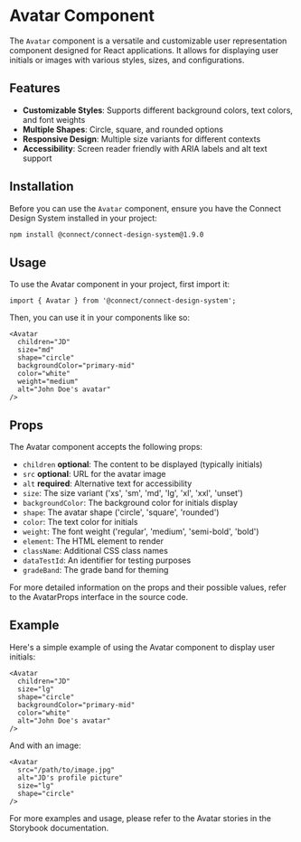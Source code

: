 # Avatar Component

The `Avatar` component is a versatile and customizable user representation component designed for React applications. It allows for displaying user initials or images with various styles, sizes, and configurations.

## Features

- **Customizable Styles**: Supports different background colors, text colors, and font weights
- **Multiple Shapes**: Circle, square, and rounded options
- **Responsive Design**: Multiple size variants for different contexts
- **Accessibility**: Screen reader friendly with ARIA labels and alt text support

## Installation

Before you can use the `Avatar` component, ensure you have the Connect Design System installed in your project:

```bash
npm install @connect/connect-design-system@1.9.0
```

## Usage

To use the Avatar component in your project, first import it:

```tsx
import { Avatar } from '@connect/connect-design-system';
```

Then, you can use it in your components like so:

```tsx
<Avatar
  children="JD"
  size="md"
  shape="circle"
  backgroundColor="primary-mid"
  color="white"
  weight="medium"
  alt="John Doe's avatar"
/>
```

## Props

The Avatar component accepts the following props:

- `children` **optional**: The content to be displayed (typically initials)
- `src` **optional**: URL for the avatar image
- `alt` **required**: Alternative text for accessibility
- `size`: The size variant ('xs', 'sm', 'md', 'lg', 'xl', 'xxl', 'unset')
- `backgroundColor`: The background color for initials display
- `shape`: The avatar shape ('circle', 'square', 'rounded')
- `color`: The text color for initials
- `weight`: The font weight ('regular', 'medium', 'semi-bold', 'bold')
- `element`: The HTML element to render
- `className`: Additional CSS class names
- `dataTestId`: An identifier for testing purposes
- `gradeBand`: The grade band for theming

For more detailed information on the props and their possible values, refer to the AvatarProps interface in the source code.

## Example

Here's a simple example of using the Avatar component to display user initials:

```tsx
<Avatar
  children="JD"
  size="lg"
  shape="circle"
  backgroundColor="primary-mid"
  color="white"
  alt="John Doe's avatar"
/>
```

And with an image:

```tsx
<Avatar
  src="/path/to/image.jpg"
  alt="JD's profile picture"
  size="lg"
  shape="circle"
/>
```

For more examples and usage, please refer to the Avatar stories in the Storybook documentation.